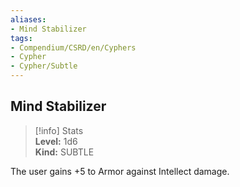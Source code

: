 ```yaml
---
aliases:
- Mind Stabilizer
tags:
- Compendium/CSRD/en/Cyphers
- Cypher
- Cypher/Subtle
---
```


  
## Mind Stabilizer  
>[!info] Stats  
> **Level:** 1d6  
> **Kind:** SUBTLE
  
The user gains +5 to Armor against Intellect damage.